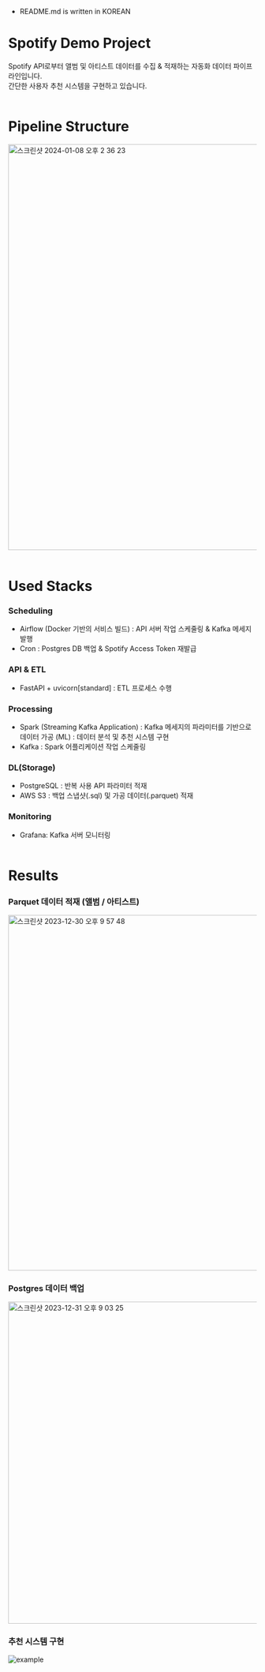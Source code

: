 * README.md is written in KOREAN
# Spotify Demo Project
Spotify API로부터 앨범 및 아티스트 데이터를 수집 & 적재하는 자동화 데이터 파이프라인입니다.<br>
간단한 사용자 추천 시스템을 구현하고 있습니다.
<br><br>

# Pipeline Structure
<img width="823" alt="스크린샷 2024-01-08 오후 2 36 23" src="https://github.com/Spotify-DemoProject/docs/assets/130134750/a9d9db20-928b-47d9-8d38-cb93a1be3e8e">
<br><br>

# Used Stacks
### Scheduling
- Airflow (Docker 기반의 서비스 빌드) : API 서버 작업 스케줄링 & Kafka 메세지 발행
- Cron : Postgres DB 백업 & Spotify Access Token 재발급

### API & ETL
- FastAPI + uvicorn[standard] : ETL 프로세스 수행

### Processing
- Spark
  (Streaming Kafka Application) : Kafka 메세지의 파라미터를 기반으로 데이터 가공
  (ML) : 데이터 분석 및 추천 시스템 구현
- Kafka : Spark 어플리케이션 작업 스케줄링

### DL(Storage)
- PostgreSQL : 반복 사용 API 파라미터 적재
- AWS S3 : 백업 스냅샷(.sql) 및 가공 데이터(.parquet) 적재

### Monitoring
- Grafana: Kafka 서버 모니터링
<br><br> 

# Results
### Parquet 데이터 적재 (앨범 / 아티스트)
<img width="721" alt="스크린샷 2023-12-30 오후 9 57 48" src="https://github.com/Spotify-DemoProject/docs/assets/130134750/4dfdd9af-da34-4508-aff5-100c8f93206d">

### Postgres 데이터 백업
<img width="653" alt="스크린샷 2023-12-31 오후 9 03 25" src="https://github.com/Spotify-DemoProject/docs/assets/130134750/7d5a4c54-0c16-4f2b-9580-fb6984ec3495">

### 추천 시스템 구현
![example](https://github.com/Spotify-DemoProject/docs/assets/130134750/11156f3b-95ce-4bfc-90c3-f12fa1a5683f)


